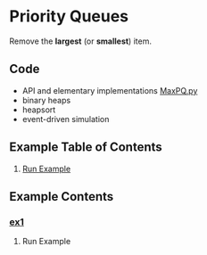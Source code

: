 # Priority Queues
Remove the **largest** (or **smallest**) item.

## Code
  * API and elementary implementations
    [MaxPQ.py](../py/AlgsSedgewickWayne/MaxPQ.py)
  * binary heaps
  * heapsort
  * event-driven simulation

## Example Table of Contents
  1. [Run Example](#ex1)

## Example Contents
### [ex1](#example-contents)
1. Run Example
